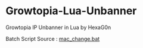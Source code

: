 # Growtopia-Lua-Unbanner
Growtopia IP Unbanner in Lua by HexaG0n

Batch Script Source : [mac_change.bat](https://gist.github.com/iJos/d561057f1a00d926a47532396a8c71de/revisions)
